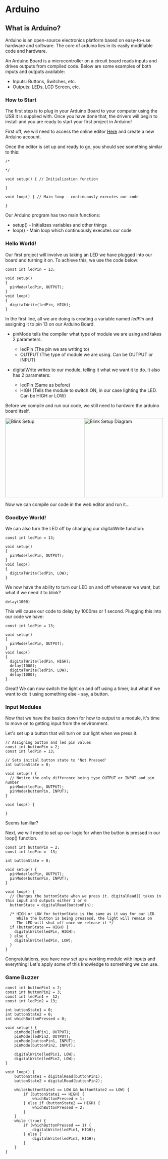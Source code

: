 # Arduino
## What is Arduino?

Arduino is an open-source electronics platform based on easy-to-use hardware and software. The core of arduino lies in its easily modifiable code and hardware.

An Arduino Board is a microcontroller on a circuit board reads inputs and drives outputs from compiled code. Below are some examples of both inputs and outputs available:
  * Inputs: Buttons, Switches, etc.
  * Outputs: LEDs, LCD Screen, etc.

### How to Start
The first step is to plug in your Arduino Board to your computer using the USB it is supplied with. Once you have done that, the drivers will begin to install and you are ready to start your first project in Arduino!

First off, we will need to access the online editor [Here](https://create.arduino.cc/editor/) and create a new Arduino account.

Once the editor is set up and ready to go, you should see something similar to this:
```
/*

*/

void setup() { // Initialization function
    
}

void loop() { // Main loop - continuously executes our code
    
}
```
Our Arduino program has two main functions:
  * setup() - Initializes variables and other things
  * loop() - Main loop which continuously executes our code
  
### Hello World!
Our first project will involve us taking an LED we have plugged into our board and turning it on. To achieve this, we use the code below:
```
const int ledPin = 13;

void setup()
{
  pinMode(ledPin, OUTPUT);
}
void loop()
{
  digitalWrite(ledPin, HIGH);
}
```
In the first line, all we are doing is creating a variable named *ledPin* and assigning it to pin 13 on our Arduino Board.

* pinMode tells the compiler what type of module we are using and takes 2 parameters:
  * ledPin (The pin we are writing to)
  * OUTPUT (The type of module we are using. Can be OUTPUT or INPUT)
  
* digitalWrite writes to our module, telling it what we want it to do. It also has 2 parameters:
  * ledPin (Same as before)
  * HIGH (Tells the module to switch ON, in our case lighting the LED. Can be HIGH or LOW)

Before we compile and run our code, we still need to hardwire the arduino board itself.

<img src="https://www.arduino.cc/en/uploads/Tutorial/ExampleCircuit_bb.png" alt="Blink Setup" width="250" /><img src="https://www.arduino.cc/en/uploads/Tutorial/ExampleCircuit_sch.png" alt="Blink Setup Diagram" width="250"/>

Now we can compile our code in the web editor and run it...

### Goodbye World!
We can also turn the LED off by changing our digitalWrite function:
```
const int ledPin = 13;

void setup()
{
  pinMode(ledPin, OUTPUT);
}
void loop()
{
  digitalWrite(ledPin, LOW);
}
```
We now have the ability to turn our LED on and off whenever we want, but what if we need it to blink?

`delay(1000)`

This will cause our code to delay by 1000ms or 1 second. Plugging this into our code we have:
```
const int ledPin = 13;

void setup()
{
  pinMode(ledPin, OUTPUT);
}
void loop()
{
  digitalWrite(ledPin, HIGH);
  delay(1000);
  digitalWrite(ledPin, LOW);
  delay(1000);
}
```
Great! We can now switch the light on and off using a timer, but what if we want to do it using something else - say, a button.

### Input Modules
Now that we have the basics down for how to output to a module, it's time to move on to getting input from the environment.

Let's set up a button that will turn on our light when we press it.
```
// Assigning button and led pin values
const int buttonPin = 2;
const int ledPin = 13;

// Sets initial button state to 'Not Pressed'
int buttonState = 0;

void setup() {
  // Notice the only difference being type OUTPUT or INPUT and pin number
  pinMode(ledPin, OUTPUT);
  pinMode(buttonPin, INPUT);
}

void loop() {

}
```
Seems familiar?

Next, we will need to set up our logic for when the button is pressed in our loop() function.
```
const int buttonPin = 2;
const int ledPin =  13;

int buttonState = 0;

void setup() {
  pinMode(ledPin, OUTPUT);
  pinMode(buttonPin, INPUT);
}

void loop() {
  // Changes the buttonState when we press it. digitalRead() takes in this input and outputs either 1 or 0
  buttonState = digitalRead(buttonPin);
  
  /* HIGH or LOW for buttonState is the same as it was for our LED
     While the button is being pressesd, the light will remain on
     The LED will shut off once we release it */
  if (buttonState == HIGH) {
    digitalWrite(ledPin, HIGH);
  } else {
    digitalWrite(ledPin, LOW);
  }
}
```
Congratulations, you have now set up a working module with inputs and everything! Let's apply some of this knowledge to something we can use.
### Game Buzzer
```
const int buttonPin1 = 2;
const int buttonPin2 = 3;
const int ledPin1 =  12;
const int ledPin2 = 13;

int buttonState1 = 0;
int buttonState2 = 0;
int whichButtonPressed = 0;

void setup() {
    pinMode(ledPin1, OUTPUT);
    pinMode(ledPin2, OUTPUT);
    pinMode(buttonPin1, INPUT);
    pinMode(buttonPin2, INPUT);

    digitalWrite(ledPin1, LOW);
    digitalWrite(ledPin2, LOW);
}

void loop() {
    buttonState1 = digitalRead(buttonPin1);
    buttonState2 = digitalRead(buttonPin2);

    while(buttonState1 == LOW && buttonState2 == LOW) {
        if (buttonState1 == HIGH) {
            whichButtonPressed = 1;
        } else if (buttonState2 == HIGH) {
            whichButtonPressed = 2;
        }
    }
    while (true) {
        if (whichButtonPressed == 1) {
            digitalWrite(ledPin1, HIGH);
        } else {
            digitalWrite(ledPin2, HIGH);
        }
    }
}
```
